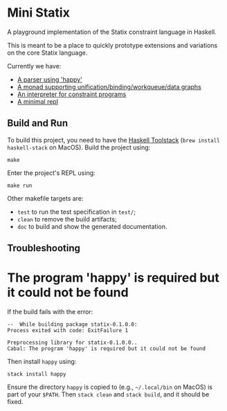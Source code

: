 # Mini Statix

A playground implementation of the Statix constraint language in Haskell.

This is meant to be a place to quickly prototype extensions and variations
on the core Statix language.

Currently we have:

- [A parser using 'happy'](./src/Statix/Syntax/Parser.y)
- [A monad supporting unification/binding/workqueue/data graphs](./src/Statix/Solver/Monad.hs)
- [An interpreter for constraint programs](./src/Statix/Solver.hs)
- [A minimal repl](./src/Lib.hs)


## Build and Run
To build this project, you need to have the [Haskell Toolstack][1]
(`brew install haskell-stack` on MacOS).  Build the project using:

    make

Enter the project's REPL using:

    make run

Other makefile targets are:
- `test` to run the test specification in `test/`;
- `clean` to remove the build artifacts;
- `doc` to build and show the generated documentation.


## Troubleshooting

# The program 'happy' is required but it could not be found
If the build fails with the error:

    --  While building package statix-0.1.0.0:
    Process exited with code: ExitFailure 1

    Preprocessing library for statix-0.1.0.0..
    Cabal: The program 'happy' is required but it could not be found

Then install `happy` using:

    stack install happy

Ensure the directory `happy` is copied to (e.g., `~/.local/bin` on MacOS)
is part of your `$PATH`. Then `stack clean` and `stack build`,
and it should be fixed.

[1]: https://www.haskellstack.org/

